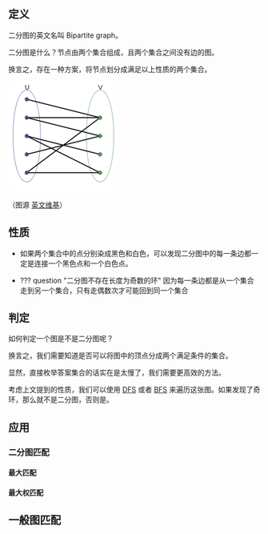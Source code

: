 ## 定义

二分图的英文名叫 Bipartite graph。

二分图是什么？节点由两个集合组成，且两个集合之间没有边的图。

换言之，存在一种方案，将节点划分成满足以上性质的两个集合。

![](./images/bi-graph.png)

（图源 [英文维基](https://en.wikipedia.org/wiki/Bipartite_graph)）

## 性质

- 如果两个集合中的点分别染成黑色和白色，可以发现二分图中的每一条边都一定是连接一个黑色点和一个白色点。

- ??? question "二分图不存在长度为奇数的环"
    因为每一条边都是从一个集合走到另一个集合，只有走偶数次才可能回到同一个集合

## 判定

如何判定一个图是不是二分图呢？

换言之，我们需要知道是否可以将图中的顶点分成两个满足条件的集合。

显然，直接枚举答案集合的话实在是太慢了，我们需要更高效的方法。

考虑上文提到的性质，我们可以使用 [DFS](/search/dfs) 或者 [BFS](/search/bfs) 来遍历这张图。如果发现了奇环，那么就不是二分图，否则是。

## 应用

### 二分图匹配

#### 最大匹配

#### 最大权匹配

## 一般图匹配
